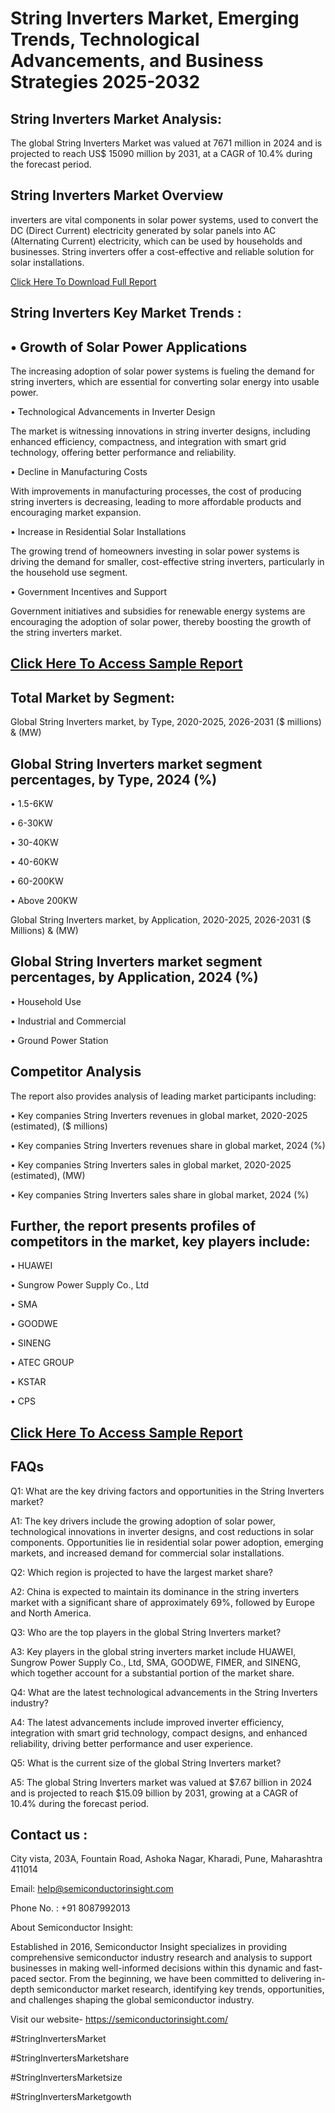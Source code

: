 String Inverters Market, Emerging Trends, Technological Advancements, and Business Strategies 2025-2032
=
String Inverters Market Analysis:
-
The global String Inverters Market was valued at 7671 million in 2024 and is projected to reach US$ 15090 million by 2031, at a CAGR of 10.4% during the forecast period.

String Inverters Market Overview
-
inverters are vital components in solar power systems, used to convert the DC (Direct Current) electricity generated by solar panels into AC (Alternating Current) electricity, which can be used by households and businesses. String inverters offer a cost-effective and reliable solution for solar installations.

[Click Here To Download Full Report](https://semiconductorinsight.com/report/string-inverters-market/)

String Inverters Key Market Trends  :
-
•	Growth of Solar Power Applications
-
The increasing adoption of solar power systems is fueling the demand for string inverters, which are essential for converting solar energy into usable power.

•	Technological Advancements in Inverter Design

The market is witnessing innovations in string inverter designs, including enhanced efficiency, compactness, and integration with smart grid technology, offering better performance and reliability.

•	Decline in Manufacturing Costs

With improvements in manufacturing processes, the cost of producing string inverters is decreasing, leading to more affordable products and encouraging market expansion.

•	Increase in Residential Solar Installations

The growing trend of homeowners investing in solar power systems is driving the demand for smaller, cost-effective string inverters, particularly in the household use segment.

•	Government Incentives and Support

Government initiatives and subsidies for renewable energy systems are encouraging the adoption of solar power, thereby boosting the growth of the string inverters market.

[Click Here To Access Sample Report](https://semiconductorinsight.com/download-sample-report/?product_id=90944)
-
Total Market by Segment:
-
Global String Inverters market, by Type, 2020-2025, 2026-2031 ($ millions) & (MW)

Global String Inverters market segment percentages, by Type, 2024 (%)
-
•	1.5-6KW

•	6-30KW

•	30-40KW

•	40-60KW

•	60-200KW

•	Above 200KW

Global String Inverters market, by Application, 2020-2025, 2026-2031 ($ Millions) & (MW)

Global String Inverters market segment percentages, by Application, 2024 (%)
-
•	Household Use

•	Industrial and Commercial

•	Ground Power Station

Competitor Analysis
-
The report also provides analysis of leading market participants including:

•	Key companies String Inverters revenues in global market, 2020-2025 (estimated), ($ millions)

•	Key companies String Inverters revenues share in global market, 2024 (%)

•	Key companies String Inverters sales in global market, 2020-2025 (estimated), (MW)

•	Key companies String Inverters sales share in global market, 2024 (%)

Further, the report presents profiles of competitors in the market, key players include:
-
•	HUAWEI

•	Sungrow Power Supply Co., Ltd

•	SMA

•	GOODWE

•	SINENG

•	ATEC GROUP

•	KSTAR

•	CPS

[Click Here To Access Sample Report](https://semiconductorinsight.com/download-sample-report/?product_id=90944)
-
FAQs
-
Q1: What are the key driving factors and opportunities in the String Inverters market?

A1: The key drivers include the growing adoption of solar power, technological innovations in inverter designs, and cost reductions in solar components. Opportunities lie in residential solar power adoption, emerging markets, and increased demand for commercial solar installations.

Q2: Which region is projected to have the largest market share?

A2: China is expected to maintain its dominance in the string inverters market with a significant share of approximately 69%, followed by Europe and North America.

Q3: Who are the top players in the global String Inverters market?

A3: Key players in the global string inverters market include HUAWEI, Sungrow Power Supply Co., Ltd, SMA, GOODWE, FIMER, and SINENG, which together account for a substantial portion of the market share.

Q4: What are the latest technological advancements in the String Inverters industry?

A4: The latest advancements include improved inverter efficiency, integration with smart grid technology, compact designs, and enhanced reliability, driving better performance and user experience.

Q5: What is the current size of the global String Inverters market?

A5: The global String Inverters market was valued at $7.67 billion in 2024 and is projected to reach $15.09 billion by 2031, growing at a CAGR of 10.4% during the forecast period.

Contact us : 
-
City vista, 203A, Fountain Road, Ashoka Nagar, Kharadi, Pune, Maharashtra 411014

Email: help@semiconductorinsight.com

Phone No. : +91 8087992013

About Semiconductor Insight:

Established in 2016, Semiconductor Insight specializes in providing comprehensive semiconductor industry research and analysis to support businesses in making well-informed decisions within this dynamic and fast-paced sector. From the beginning, we have been committed to delivering in-depth semiconductor market research, identifying key trends, opportunities, and challenges shaping the global semiconductor industry.

Visit our website- https://semiconductorinsight.com/

#StringInvertersMarket 

#StringInvertersMarketshare

#StringInvertersMarketsize

#StringInvertersMarketgowth 
 
 

